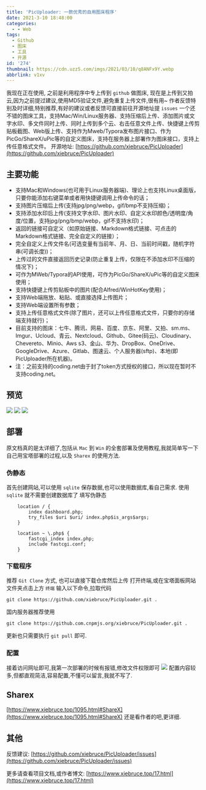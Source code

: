 ```yaml
---
title: 'PicUploader: 一款优秀的自用图床程序'
date: 2021-3-10 18:48:00
categories:
  - - Web
tags:
  - Github
  - 图床
  - 工具
  - 开源
id: '274'
thumbnail: https://cdn.uzz5.com/imgs/2021/03/10/q8ANFx9Y.webp
abbrlink: v1xv
---
```



我现在正在使用, 之前是利用程序中专上传到 `github` 做图床, 现在是上传到又拍云,因为之前提过建议,使用MD5验证文件,避免重复上传文件,很有用~ 作者反馈特别及时详细,特别推荐,有好的建议或者反馈可直接前往开源地址提 `issues` 一个还不错的图床工具，支持Mac/Win/Linux服务器、支持压缩后上传、添加图片或文字水印、多文件同时上传、同时上传到多个云、右击任意文件上传、快捷键上传剪贴板截图、Web版上传、支持作为Mweb/Typora发布图片接口、作为PicGo/ShareX/uPic等的自定义图床，支持在服务器上部署作为图床接口，支持上传任意格式文件。 开源地址: [https://github.com/xiebruce/PicUploader](https://github.com/xiebruce/PicUploader)

## 主要功能

*   支持Mac和Windows(也可用于Linux服务器端)、理论上也支持Linux桌面版，只要你能添加右键菜单或者用快捷键调用上传命令的话；
*   支持图片压缩后上传(支持jpg/png/webp，gif/bmp不支持压缩)；
*   支持添加水印后上传(支持文字水印、图片水印、自定义水印颜色/透明度/角度/位置，支持jpg/png/bmp/webp，gif不支持水印)；
*   返回的链接可自定义（如原始链接、Markdown格式链接、可点击的Markdown格式链接、完全自定义的链接）；
*   完全自定义上传文件名(可选变量有当前年、月、日、当前时间戳，随机字符串(可调长度))；
*   上传过的文件直接返回历史记录(防止重复上传，仅限在不添加水印不压缩的情况下)；
*   可作为MWeb/Typora的API使用，可作为PicGo/ShareX/uPic等的自定义图床使用；
*   支持快捷键上传剪贴板中的图片(配合Alfred/WinHotKey使用)；
*   支持Web端拖放、粘贴、或直接选择上传图片；
*   支持Web端设置所有参数；
*   支持上传任意格式文件(除了图片，还可以上传任意格式文件，只要你的存储端支持就行)；
*   目前支持的图床：七牛、腾讯、网易、百度、京东、阿里、又拍、sm.ms、Imgur、Ucloud、青云、Nextcloud、Github、Gitee(码云)、Cloudinary、Chevereto、Minio、Aws s3、金山、华为、DropBox、OneDrive、GoogleDrive、Azure、Gitlab、图速云、个人服务器(sftp)、本地(即PicUploader所在机器)。
*   注：之前支持的coding.net由于封了token方式授权的接口，所以现在暂时不支持coding.net。

## 预览

![](https://cdn.uzz5.com/imgs/2021/03/10/UHsjLHd1.webp) ![](https://cdn.uzz5.com/imgs/2021/03/10/PwBNV9YY.webp) ![](https://cdn.uzz5.com/imgs/2021/03/10/zKOX208H.webp)

## 部署

原文档真的是太详细了,包括从 `Mac` 到 `Win` 的全套部署及使用教程,我就简单写一下自己用宝塔部署的过程,以及 `Sharex` 的使用方法.

### 伪静态

首先创建网站,可以使用 `sqlite` 保存数据,也可以使用数据库,看自己需求. 使用 `sqlite` 就不需要创建数据库了 填写伪静态

```shell
    location / {
        index dashboard.php;
        try_files $uri $uri/ index.php$is_args$args;
    }

    location ~ \.php$ {
        fastcgi_index index.php;
        include fastcgi.conf;
    }
```

### 下载程序

推荐 `Git Clone` 方式, 也可以直接下载仓库然后上传 打开终端,或在宝塔面板网站文件夹点击上方 `终端` 输入以下命令,拉取代码

```shell
git clone https://github.com/xiebruce/PicUploader.git .
```

国内服务器推荐使用

```shell
git clone https://github.com.cnpmjs.org/xiebruce/PicUploader.git .
```

更新也只需要执行 `git pull` 即可.

### 配置

接着访问网址即可,我第一次部署的时候有报错,修改文件权限即可 ![](https://cdn.uzz5.com/imgs/2021/03/10/8sOzo3PH.webp) 配置内容较多,但都直观简洁,容易配置,不懂可以留言,我就不写了.

## Sharex

[https://www.xiebruce.top/1095.html#ShareX](https://www.xiebruce.top/1095.html#ShareX) 还是看作者的吧,更详细.

## 其他

反馈建议: [https://github.com/xiebruce/PicUploader/issues](https://github.com/xiebruce/PicUploader/issues) 

更多请查看项目文档,或作者博文: [https://www.xiebruce.top/17.html](https://www.xiebruce.top/17.html)